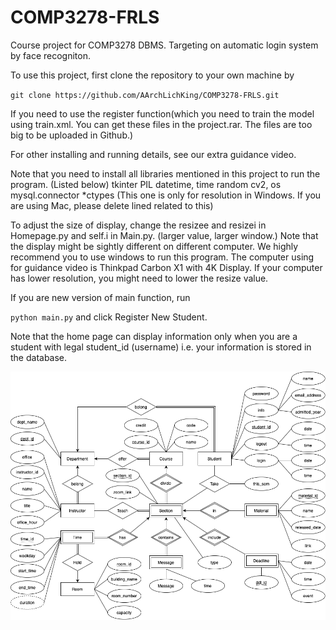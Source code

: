 # COMP3278-FRLS
Course project for COMP3278 DBMS. Targeting on automatic login system by face recogniton. 

To use this project, first clone the repository to your own machine by

`git clone https://github.com/AArchLichKing/COMP3278-FRLS.git`

If you need to use the register function(which you need to train the model using train.xml. You can get these
files in the project.rar. The files are too big to be uploaded in Github.)

For other installing and running details, see our extra guidance video. 

Note that you need to install all libraries mentioned in this project to run the program. 
(Listed below)
tkinter
PIL
datetime, time
random
cv2, os 
mysql.connector
*ctypes (This one is only for resolution in Windows. If you are using Mac, please delete lined related to this)

To adjust the size of display, change the resizee and resizei in Homepage.py and self.i in Main.py.
(larger value, larger window.)
Note that the display might be sightly different on different computer. We highly recommend you to use windows to run this program. The computer using for guidance video is Thinkpad Carbon X1 with 4K Display. If your computer has lower resolution, 
you might need to lower the resize value.

If you are new version of main function, run 

`python main.py` and click Register New Student. 

Note that the home page can display information only when you are a student with legal student_id (username) i.e. your information is stored in the database. 

![ER diagram](createDB.png)
